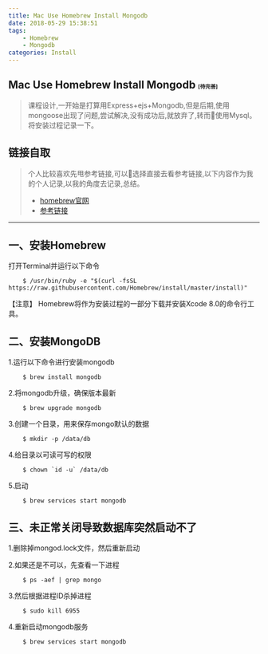 ```yaml
---
title: Mac Use Homebrew Install Mongodb
date: 2018-05-29 15:38:51
tags: 
    - Homebrew
    - Mongodb 
categories: Install
---
```


## Mac Use Homebrew Install Mongodb <span style="font-size:.5em">[待完善]</span>
> 课程设计,一开始是打算用Express+ejs+Mongodb,但是后期,使用mongoose出现了问题,尝试解决,没有成功后,就放弃了,转而使用Mysql。将安装过程记录一下。
  
<!--more-->
## 链接自取
>个人比较喜欢先甩参考链接,可以选择直接去看参考链接,以下内容作为我的个人记录,以我的角度去记录,总结。
>- [homebrew官网](https://brew.sh/)
>- [参考链接](https://aaaaaashu.gitbooks.io/mac-dev-setup/content/Homebrew/index.html)  
------
## 一、安装Homebrew
打开Terminal并运行以下命令 

        $ /usr/bin/ruby -e "$(curl -fsSL https://raw.githubusercontent.com/Homebrew/install/master/install)"

【注意】 Homebrew将作为安装过程的一部分下载并安装Xcode 8.0的命令行工具。

## 二、安装MongoDB

1.运行以下命令进行安装mongodb  
    
        $ brew install mongodb

2.将mongodb升级，确保版本最新  
    
        $ brew upgrade mongodb

3.创建一个目录，用来保存mongo默认的数据
    
        $ mkdir -p /data/db

4.给目录以可读可写的权限 

        $ chown `id -u` /data/db

5.启动 

        $ brew services start mongodb



## 三、未正常关闭导致数据库突然启动不了
1.删除掉mongod.lock文件，然后重新启动

2.如果还是不可以，先查看一下进程

        $ ps -aef | grep mongo

3.然后根据进程ID杀掉进程

        $ sudo kill 6955

4.重新启动mongodb服务

        $ brew services start mongodb

 